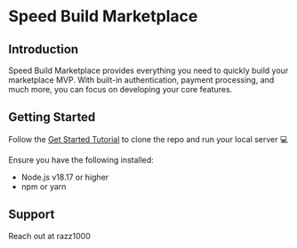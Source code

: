 # Speed Build Marketplace

## Introduction

Speed Build Marketplace provides everything you need to quickly build your marketplace MVP. With built-in authentication, payment processing, and much more, you can focus on developing your core features.

## Getting Started

Follow the [Get Started Tutorial](https://docs.speedbuildmarketplace.com/) to clone the repo and run your local server 💻

Ensure you have the following installed:

- Node.js v18.17 or higher
- npm or yarn

## Support

Reach out at razz1000
